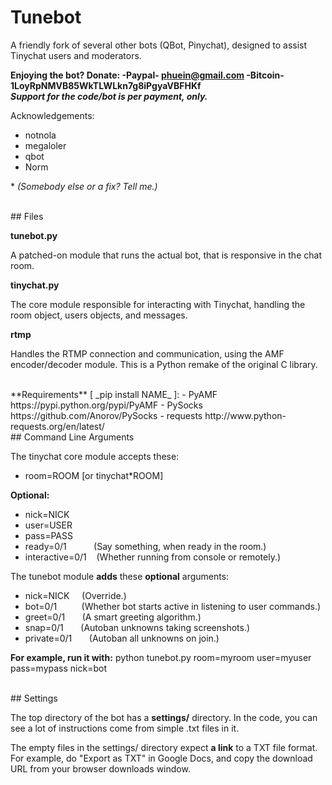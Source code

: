 # Tunebot
A friendly fork of several other bots (QBot, Pinychat), designed to assist Tinychat users and moderators.

**Enjoying the bot? Donate: -Paypal- phuein@gmail.com -Bitcoin- 1LoyRpNMVB85WkTLWLkn7g8iPgyaVBFHKf**<br>
***Support for the code/bot is per payment, only.***

Acknowledgements:
+ notnola
+ megaloler
+ qbot
+ Norm

\* _(Somebody else or a fix? Tell me.)_

<br>
## Files

**tunebot.py**

A patched-on module that runs the actual bot, that is responsive in the chat room.

**tinychat.py**

The core module responsible for interacting with Tinychat, handling the room object, users objects, and messages.

**rtmp**

Handles the RTMP connection and communication, using the AMF encoder/decoder module. This is a Python remake of the original C library.

<br>
**Requirements** [ _pip install NAME_ ]:
- PyAMF https://pypi.python.org/pypi/PyAMF
- PySocks https://github.com/Anorov/PySocks
- requests http://www.python-requests.org/en/latest/

<br>
## Command Line Arguments

The tinychat core module accepts these:

- room=ROOM [or tinychat*ROOM]

**Optional:**
- nick=NICK
- user=USER
- pass=PASS
- ready=0/1 &nbsp;&nbsp;&nbsp;&nbsp;&nbsp;&nbsp;&nbsp;&nbsp;&nbsp; (Say something, when ready in the room.)
- interactive=0/1 &nbsp;&nbsp; (Whether running from console or remotely.)

The tunebot module **adds** these **optional** arguments:

- nick=NICK&nbsp;&nbsp;&nbsp;&nbsp; (Override.)
- bot=0/1  &nbsp;&nbsp;&nbsp;&nbsp;&nbsp;&nbsp;&nbsp;&nbsp; (Whether bot starts active in listening to user commands.)
- greet=0/1 &nbsp;&nbsp;&nbsp;&nbsp;&nbsp; (A smart greeting algorithm.)
- snap=0/1 &nbsp;&nbsp;&nbsp;&nbsp;&nbsp; (Autoban unknowns taking screenshots.)
- private=0/1 &nbsp;&nbsp;&nbsp;&nbsp;&nbsp; (Autoban all unknowns on join.)

**For example, run it with:** python tunebot.py room=myroom user=myuser pass=mypass nick=bot

<br>
## Settings

The top directory of the bot has a **settings/** directory. In the code, you can see a lot of instructions come from simple .txt files in it.

The empty files in the settings/ directory expect **a link** to a TXT file format. For example, do "Export as TXT" in Google Docs, and copy the download URL from your browser downloads window.

<br>
